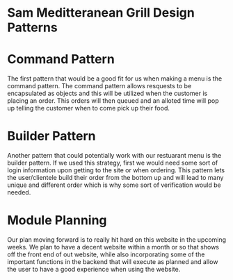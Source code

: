 # Sam Meditteranean Grill Design Patterns

# Command Pattern
The first pattern that would be a good fit for us when making a menu is the command pattern.  The command pattern allows resquests to be encapsulated as objects and this will be utilized when the customer is placing an order.  This orders will then queued and an alloted time will pop up telling the customer when to come pick up their food.

# Builder Pattern
Another pattern that could potentially work with our restuarant menu is the builder pattern.  If we used this strategy, first we would need some sort of login information upon getting to the site or when ordering.  This pattern lets the user/clientele build their order from the bottom up and will lead to many unique and different order which is why some sort of verification would be needed. 

# Module Planning
Our plan moving forward is to really hit hard on this website in the upcoming weeks.  We plan to have a decent website within a month or so that shows off the front end of out website, while also incorporating some of the important functions in the backend that will execute as planned and allow the user to have a good experience when using the website.